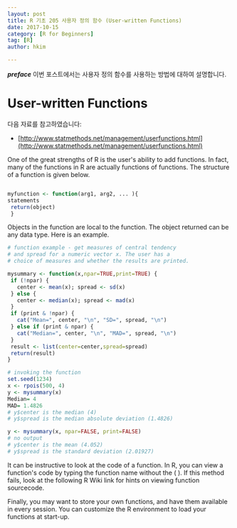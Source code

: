 ```yaml
---
layout: post  
title: R 기초 205 사용자 정의 함수 (User-written Functions)  
date: 2017-10-15  
category: [R for Beginners]  
tag: [R]  
author: hkim  

---
```


***preface*** 이번 포스트에서는 사용자 정의 함수를 사용하는 방법에 대하여 설명합니다.

# User-written Functions

다음 자료를 참고하였습니다:  
- [http://www.statmethods.net/management/userfunctions.html](http://www.statmethods.net/management/userfunctions.html)

One of the great strengths of R is the user's ability to add functions. In fact, many of the functions in R are actually functions of functions. The structure of a function is given below.

```r

myfunction <- function(arg1, arg2, ... ){
statements
 return(object)
 }

```

Objects in the function are local to the function. The object returned can be any data type. Here is an example.

```r
# function example - get measures of central tendency
# and spread for a numeric vector x. The user has a
# choice of measures and whether the results are printed.

mysummary <- function(x,npar=TRUE,print=TRUE) {
 if (!npar) {
   center <- mean(x); spread <- sd(x)
 } else {
   center <- median(x); spread <- mad(x)
 }
 if (print & !npar) {
   cat("Mean=", center, "\n", "SD=", spread, "\n")
 } else if (print & npar) {
   cat("Median=", center, "\n", "MAD=", spread, "\n")
 }
 result <- list(center=center,spread=spread)
 return(result)
}

# invoking the function
set.seed(1234)
x <- rpois(500, 4)
y <- mysummary(x)
Median= 4
MAD= 1.4826
# y$center is the median (4)
# y$spread is the median absolute deviation (1.4826)

y <- mysummary(x, npar=FALSE, print=FALSE)
# no output
# y$center is the mean (4.052)
# y$spread is the standard deviation (2.01927)
```

It can be instructive to look at the code of a function. In R, you can view a function's code by typing the function name without the ( ). If this method fails, look at the following R Wiki link for hints on viewing function sourcecode.

Finally, you may want to store your own functions, and have them available in every session. You can customize the R environment to load your functions at start-up.
